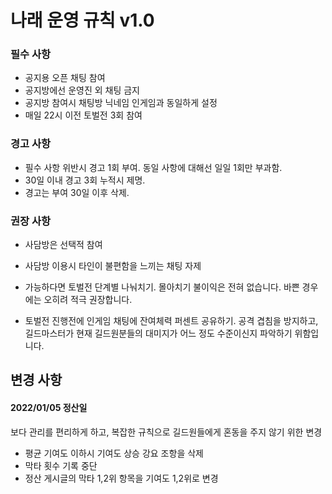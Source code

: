 # 나래 운영 규칙 v1.0

### 필수 사항

* 공지용 오픈 채팅 참여
* 공지방에선 운영진 외 채팅 금지
* 공지방 참여시 채팅방 닉네임 인게임과 동일하게 설정
* 매일 22시 이전 토벌전 3회 참여

### 경고 사항

* 필수 사항 위반시 경고 1회 부여. 동일 사항에 대해선 일일 1회만 부과함.
* 30일 이내 경고 3회 누적시 제명.
* 경고는 부여 30일 이후 삭제.

### 권장 사항

* 사담방은 선택적 참여
* 사담방 이용시 타인이 불편함을 느끼는 채팅 자제
* 가능하다면 토벌전 단계별 나눠치기. 몰아치기 불이익은 전혀 없습니다. 바쁜 경우에는 오히려 적극 권장합니다.

* 토벌전 진행전에 인게임 채팅에 잔여체력 퍼센트 공유하기. 공격 겹침을 방지하고, 길드마스터가 현재 길드원분들의 대미지가 어느 정도 수준이신지 파악하기 위함입니다.



## 변경 사항

#### 2022/01/05 정산일

보다 관리를 편리하게 하고, 복잡한 규칙으로 길드원들에게 혼동을 주지 않기 위한 변경

* 평균 기여도 이하시 기여도 상승 강요 조항을 삭제
* 막타 횟수 기록 중단
* 정산 게시글의 막타 1,2위 항목을 기여도 1,2위로 변경